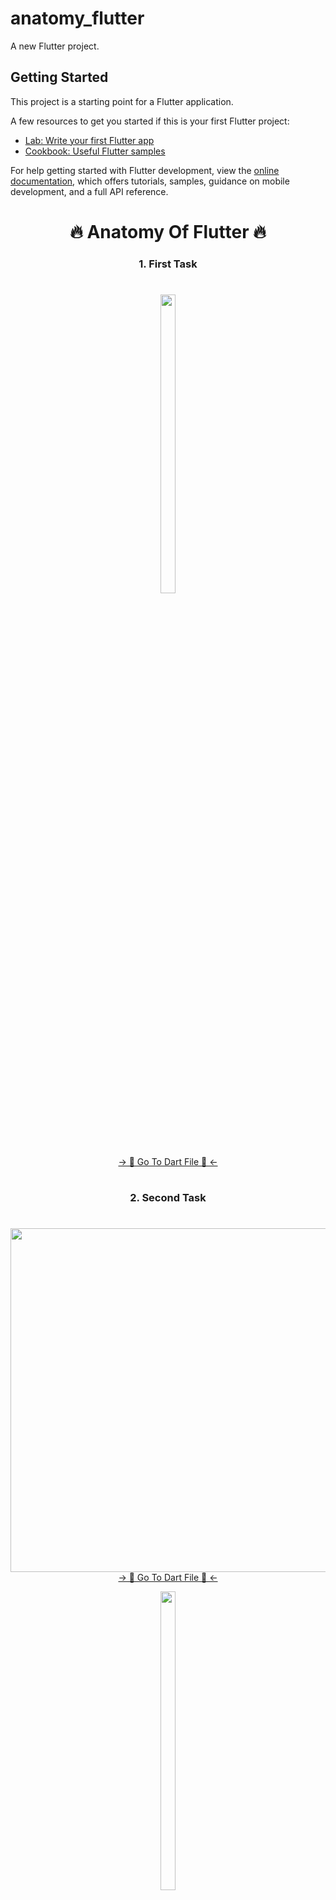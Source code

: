 # anatomy_flutter

A new Flutter project.

## Getting Started

This project is a starting point for a Flutter application.

A few resources to get you started if this is your first Flutter project:

- [Lab: Write your first Flutter app](https://docs.flutter.dev/get-started/codelab)
- [Cookbook: Useful Flutter samples](https://docs.flutter.dev/cookbook)

For help getting started with Flutter development, view the
[online documentation](https://docs.flutter.dev/), which offers tutorials,
samples, guidance on mobile development, and a full API reference.




<h1 align="center">🔥 Anatomy Of Flutter 🔥</h1>

###

 

<h3 align="center">1. First Task</h3>

###

<h1 align="left"></h1>



<p align="center">
<img src="https://github.com/Yash-978/anatomy_flutter_1/assets/147479013/c4f713f8-eb8f-4732-b2bb-d7328ea0c750" width=22% height=35%>
</p>



<div align="center">
<a href="https://github.com/Yash-978/anatomy_flutter_1/assets/147479013/0933fd07-25c7-4f83-8167-f0f613ce2fd7">-> 📂 Go To Dart File 📂 <-</a>
</div>
 


<h1 align="left"></h1>



<h3 align="center">2. Second Task</h3>



<h1 align="left"></h1>



<div align="center">
  <img height="550" src="https://github.com/Yash-978/anatomy_flutter_1/assets/147479013/4f7dfe6c-fa48-4a91-8768-abc14594fce7"  />
</div>


<div align="center">
<a href="https://github.com/Yash-978/anatomy_flutter_1/assets/147479013/de5a2f56-dbc1-4aba-ba1e-e13d4320c256">-> 📂 Go To Dart File 📂 <-</a>
</div>

<p align="center">
<img src="https://github.com/Yash-978/anatomy_flutter_1/assets/147479013/de5a2f56-dbc1-4aba-ba1e-e13d4320c256" width=22% height=35%>
</p>

